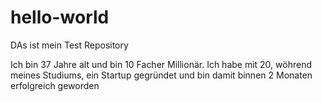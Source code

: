 # hello-world
DAs ist mein Test Repository

Ich bin 37 Jahre alt und bin 10 Facher Millionär. Ich habe mit 20, wöhrend meines Studiums, ein Startup gegründet und bin damit binnen 2 Monaten erfolgreich geworden
